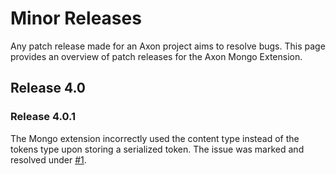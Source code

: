 # Minor Releases

Any patch release made for an Axon project aims to resolve bugs. 
This page provides an overview of patch releases for the Axon Mongo Extension.

## Release 4.0

### Release 4.0.1

The Mongo extension incorrectly used the content type instead of the tokens type upon storing a serialized token.
The issue was marked and resolved under [#1](https://github.com/AxonFramework/extension-mongo/issues/1).